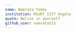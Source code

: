 ```yaml
---
name: Namrata Yadav
institution: RGUKT IIIT Ongole
quote: Belive in yourself
github_user: namrata213
---
```

